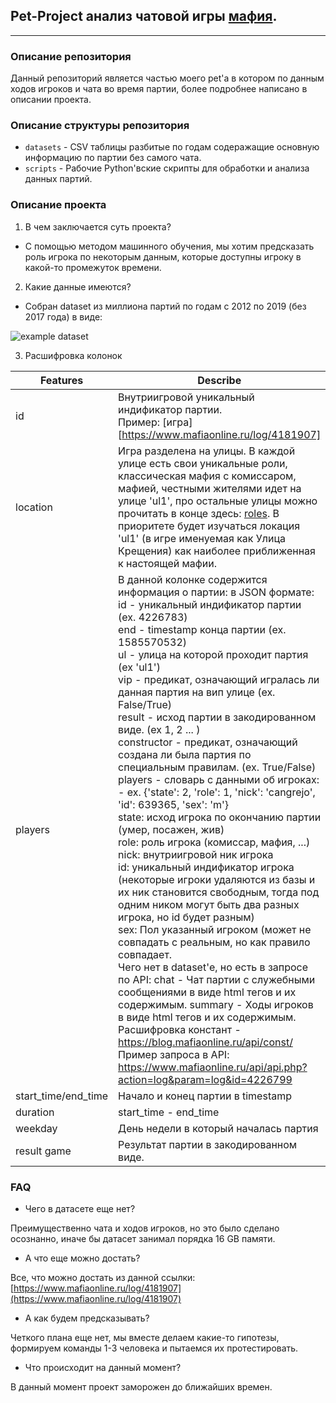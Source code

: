 ## Pet-Project анализ чатовой игры [мафия](mafiaonline.ru).

----------------------------------------------
### Описание репозитория
Данный репозиторий является частью моего pet'а в котором по данным ходов игроков и чата во время партии, более подробнее написано в описании проекта.

### Описание структуры репозитория
- `datasets` -  CSV таблицы разбитые по годам содеражащие основную информацию по партии без самого чата.
- `scripts` -  Рабочие Python'вские скрипты для обработки и анализа данных партий.


### Описание проекта
1. В чем заключается суть проекта?
- С помощью методом машинного обучения, мы хотим предсказать роль игрока по некоторым данным, которые доступны игроку в какой-то промежуток  времени.
2. Какие данные имеются?
- Собран dataset из миллиона партий по годам с 2012 по 2019 (без 2017 года) в виде:

![example dataset](https://s3.us-west-2.amazonaws.com/secure.notion-static.com/8a9b3a1b-3a9c-473c-8837-b1d64b1c9904/Untitled.png?X-Amz-Algorithm=AWS4-HMAC-SHA256&X-Amz-Credential=AKIAT73L2G45O3KS52Y5%2F20200618%2Fus-west-2%2Fs3%2Faws4_request&X-Amz-Date=20200618T110850Z&X-Amz-Expires=86400&X-Amz-Signature=0f3ecea529328455187163098d6dba88aae312692235f42d2946957feda728e2&X-Amz-SignedHeaders=host&response-content-disposition=filename%20%3D%22Untitled.png%22)

3. Расшифровка колонок

|Features           |Describe                                                                                                                                                                                                                                                                                                                                                                                                                                                                                                                                                                                                                                                                                                                                                                                                                                                                                                                                                                                                                                                                                                                                                                                                                                                                                                                                                                            |
|-------------------|------------------------------------------------------------------------------------------------------------------------------------------------------------------------------------------------------------------------------------------------------------------------------------------------------------------------------------------------------------------------------------------------------------------------------------------------------------------------------------------------------------------------------------------------------------------------------------------------------------------------------------------------------------------------------------------------------------------------------------------------------------------------------------------------------------------------------------------------------------------------------------------------------------------------------------------------------------------------------------------------------------------------------------------------------------------------------------------------------------------------------------------------------------------------------------------------------------------------------------------------------------------------------------------------------------------------------------------------------------------------------------|
|id                 |Внутриигровой уникальный индификатор партии.  <br> Пример: [игра][https://www.mafiaonline.ru/log/4181907]                                                                                                                                                                                                                                                                                                                                                                                                                                                                                                                                                                                                                                                                                                                                                                                                                                                                                                                                                                                                                                                                                                                                                                                                                                                                                        |
|location           |Игра разделена на улицы. В каждой улице есть свои уникальные роли, классическая мафия с комиссаром, мафией, честными жителями идет на улице 'ul1', про остальные улицы можно прочитать в конце здесь: [roles](https://www.mafiaonline.ru/pages/roles). В приоритете будет изучаться локация 'ul1' (в игре именуемая как Улица Крещения) как наиболее приближенная к настоящей мафии.                                                                                                                                                                                                                                                                                                                                                                                                                                                                                                                                                                                                                                                                                                                                                                                                                                                                                                                                                                                                         |
|players            |В данной колонке содержится информация о партии: в JSON формате: <br> id - уникальный индификатор партии (ex. 4226783)  <br>  end - timestamp конца партии (ex. 1585570532) <br>  ul - улица на которой проходит партия (ex 'ul1') <br>   vip - предикат, означающий игралась ли данная партия на вип улице (ex. False/True)  <br> result - исход партии в закодированном виде. (ex 1, 2 ... ) <br>  constructor - предикат, означающий создана ли была партия по специальным правилам. (ex. True/False) <br>  players - словарь с данными об игроках: - ex. {'state': 2, 'role': 1, 'nick': 'cangrejo', 'id': 639365, 'sex': 'm'} <br> state: исход игрока по окончанию партии (умер, посажен, жив) <br> role: роль игрока (комиссар, мафия, ...) <br> nick: внутриигровой ник игрока <br> id: уникальный индификатор игрока (некоторые игроки удаляются из базы и их ник становится свободным, тогда под одним ником могут быть два разных игрока, но id будет разным) <br> sex: Пол указанный игроком (может не совпадать с реальным, но как правило совпадает. <br> Чего нет в dataset'е, но есть в запросе по API: chat - Чат партии с служебными сообщениями в виде html тегов и их содержимым. summary - Ходы игроков в виде html тегов и их содержимым.  Расшифровка констант - https://blog.mafiaonline.ru/api/const/ Пример запроса в API: https://www.mafiaonline.ru/api/api.php?action=log&param=log&id=4226799|
|start_time/end_time|Начало и конец партии в timestamp                                                                                                                                                                                                                                                                                                                                                                                                                                                                                                                                                                                                                                                                                                                                                                                                                                                                                                                                                                                                                                                                                                                                                                                                                                                                                                                                                   |
|duration           |start_time - end_time                                                                                                                                                                                                                                                                                                                                                                                                                                                                                                                                                                                                                                                                                                                                                                                                                                                                                                                                                                                                                                                                                                                                                                                                                                                                                                                                                               |
|weekday            |День недели в который началась партия                                                                                                                                                                                                                                                                                                                                                                                                                                                                                                                                                                                                                                                                                                                                                                                                                                                                                                                                                                                                                                                                                                                                                                                                                                                                                                                                               |
|result game        |Результат партии в закодированном виде.                                                                                                                                                                                                                                                                                                                                                                                                                                                                                                                                                                                                                                                                                                                                                                                                                                                                                                                                                                                                                                                                                                                                                                                                                                                                                                                                             |                                                                                                                                                                                                                                                                                                                                                                                                                                                                                                                                                                                                                                                                                                                                                                                                                                                                                                                                                                                                                                                                                                                                                                                                                                                                                                                                                                              |

### FAQ

- Чего в датасете еще нет?

Преимущественно чата и ходов игроков, но это было сделано осознанно, иначе бы датасет занимал порядка 16 GB памяти.

- А что еще можно достать?

Все, что можно достать из данной ссылки: [https://www.mafiaonline.ru/log/4181907](https://www.mafiaonline.ru/log/4181907)

- А как будем предсказывать?

Четкого плана еще нет, мы вместе делаем какие-то гипотезы, формируем команды 1-3 человека и пытаемся их протестировать.

- Что происходит на данный момент?

В данный момент проект заморожен до ближайших времен.

